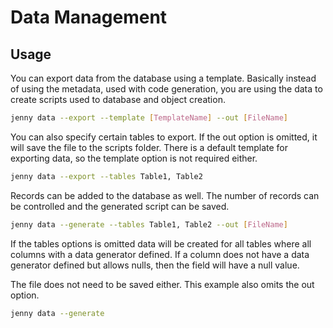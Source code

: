 ﻿# Data Management
## Usage

You can export data from the database using a template.  Basically instead of using the metadata, used
with code generation, you are using the data to create scripts used to database and object creation.

```bash
jenny data --export --template [TemplateName] --out [FileName]
```

You can also specify certain tables to export.  If the out option is omitted, it will save the file
to the scripts folder.  There is a default template for exporting data, so the template option is not
required either.

```bash
jenny data --export --tables Table1, Table2
```

Records can be added to the database as well.  The number of records can be controlled and the generated
script can be saved.

```bash
jenny data --generate --tables Table1, Table2 --out [FileName]
```

If the tables options is omitted data will be created for all tables where all columns with a
data generator defined.  If a column does not have a data generator defined but allows nulls, then
the field will have a null value.

The file does not need to be saved either.  This example also omits the out option.

```bash
jenny data --generate
```